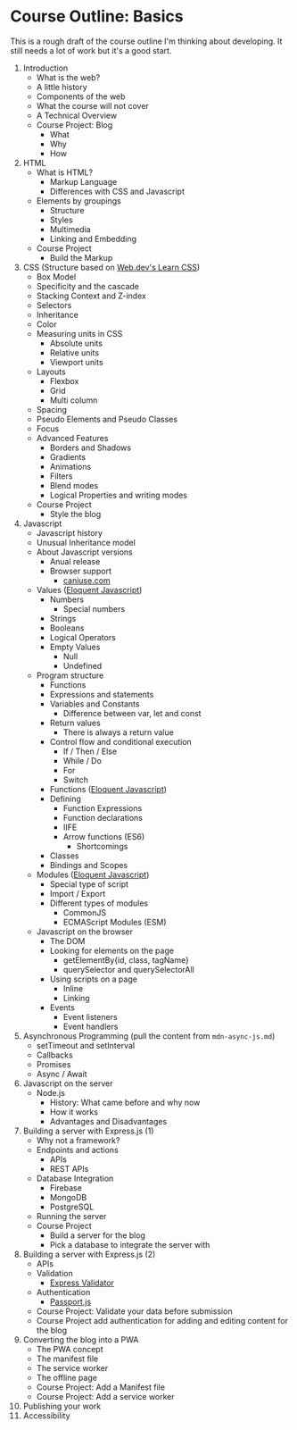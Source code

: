 # Course Outline: Basics

This is a rough draft of the course outline I'm thinking about developing. It still needs a lot of work but it's a good start.

1. Introduction
   * What is the web?
   * A little history
   * Components of the web
   * What the course will not cover
   * A Technical Overview
   * Course Project: Blog
     * What
     * Why
     * How
2. HTML
    * What is HTML?
      * Markup Language
      * Differences with CSS and Javascript
    * Elements by groupings
      * Structure
      * Styles
      * Multimedia
      * Linking and Embedding
    * Course Project
      * Build the Markup
3. CSS (Structure based on [Web.dev's Learn CSS](https://web.dev/learn/css/))
      * Box Model
      * Specificity and the cascade
      * Stacking Context and Z-index
      * Selectors
      * Inheritance
      * Color
      * Measuring units in CSS
        * Absolute units
        * Relative units
        * Viewport units
      * Layouts
        * Flexbox
        * Grid
        * Multi column
      * Spacing
      * Pseudo Elements and Pseudo Classes
      * Focus
      * Advanced Features
        * Borders and Shadows
        * Gradients
        * Animations
        * Filters
        * Blend modes
        * Logical Properties and writing modes
      * Course Project
        * Style the blog
4. Javascript
      * Javascript history
      * Unusual Inheritance model
      * About Javascript versions
        * Anual release
        * Browser support
          * [caniuse.com](https://caniuse.com/)
      * Values ([Eloquent Javascript](https://eloquentjavascript.net/01_values.html))
        * Numbers
          * Special numbers
        * Strings
        * Booleans
        * Logical Operators
        * Empty Values
          * Null
          * Undefined
      * Program structure
        * Functions
        * Expressions and statements
        * Variables and Constants
          * Difference between var, let and const
        * Return values
          * There is always a return value
        * Control flow and conditional execution
          * If / Then / Else
          * While / Do
          * For
          * Switch
        * Functions ([Eloquent Javascript](https://eloquentjavascript.net/03_functions.html))
        * Defining
          * Function Expressions
          * Function declarations
          * IIFE
          * Arrow functions (ES6)
            * Shortcomings
        * Classes
        * Bindings and Scopes
      * Modules ([Eloquent Javascript](https://eloquentjavascript.net/04_modules.html))
        * Special type of script
        * Import / Export
        * Different types of modules
          * CommonJS
          * ECMAScript Modules (ESM)
      * Javascript on the browser
        * The DOM
        * Looking for elements on the page
          * getElementBy{id, class, tagName}
          * querySelector and querySelectorAll
        * Using scripts on a page
          * Inline
          * Linking
        * Events
          * Event listeners
          * Event handlers
5. Asynchronous Programming (pull the content from `mdn-async-js.md`)
     * setTimeout and setInterval
     * Callbacks
     * Promises
     * Async / Await
6. Javascript on the server
   * Node.js
     * History: What came before and why now
     * How it works
     * Advantages and Disadvantages
7. Building a server with Express.js (1)
     * Why not a framework?
     * Endpoints and actions
       * APIs
       * REST APIs
     * Database Integration
       * Firebase
       * MongoDB
       * PostgreSQL
     * Running the server
     * Course Project
       * Build a server for the blog
       * Pick a database to integrate the server with
8. Building a server with Express.js (2)
   * APIs
   * Validation
     * [Express Validator](https://express-validator.github.io/docs/)
   * Authentication
     * [Passport.js](http://www.passportjs.org/)
   * Course Project: Validate your data before submission
   * Course Project add authentication for adding and editing content for the blog
9. Converting the blog into a PWA
   * The PWA concept
   * The manifest file
   * The service worker
   * The offline page
   * Course Project: Add a Manifest file
   * Course Project: Add a service worker
10. Publishing your work
11. Accessibility
